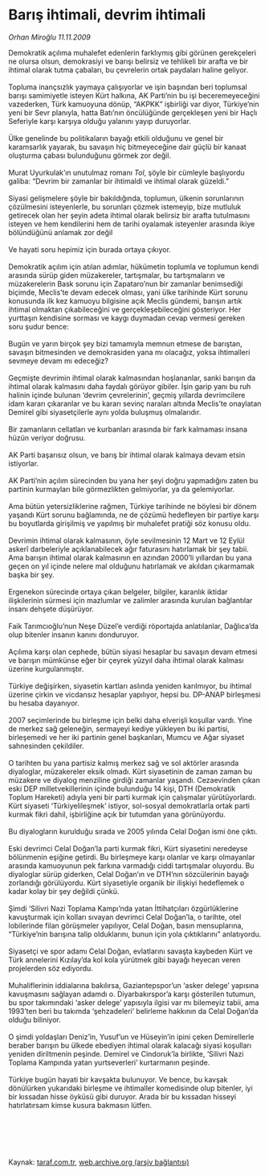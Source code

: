 # Barış ihtimali, devrim ihtimali

*Orhan Miroğlu 11.11.2009*

<div class="taraf_structure_2col_1zq">
<div class="margen_n">



 <p>Demokratik açılıma muhalefet edenlerin farklıymış gibi görünen gerekçeleri ne olursa olsun, demokrasiyi ve barışı belirsiz ve tehlikeli bir arafta ve bir ihtimal olarak tutma çabaları, bu çevrelerin ortak paydaları haline geliyor. <br/><br/>Topluma inançsızlık yaymaya çalışıyorlar ve işin başından beri toplumsal barışı samimiyetle isteyen Kürt halkına, AK Parti’nin bu işi beceremeyeceğini vazederken, Türk kamuoyuna dönüp, “AKPKK” işbirliği var diyor, Türkiye’nin yeni bir Sevr planıyla, hatta Batı’nın öncülüğünde gerçekleşen yeni bir Haçlı Seferiyle karşı karşıya olduğu yalanını yayıp duruyorlar. <br/><br/>Ülke genelinde bu politikaların bayağı etkili olduğunu ve genel bir karamsarlık yayarak, bu savaşın hiç bitmeyeceğine dair güçlü bir kanaat oluşturma çabası bulunduğunu görmek zor değil. <br/><br/>Murat Uyurkulak’ın unutulmaz romanı <i>Tol</i>, şöyle bir cümleyle başlıyordu galiba: “Devrim bir zamanlar bir ihtimaldi ve ihtimal olarak güzeldi.” <br/><br/>Siyasi gelişmelere şöyle bir bakıldığında, toplumun, ülkenin sorunlarının çözülmesini isteyenlerle, bu sorunları çözmek istemeyip, bize mutluluk getirecek olan her şeyin adeta ihtimal olarak belirsiz bir arafta tutulmasını isteyen ve hem kendilerini hem de tarihi oyalamak isteyenler arasında ikiye bölündüğünü anlamak zor değil <br/><br/>Ve hayati soru hepimiz için burada ortaya çıkıyor. <br/><br/>Demokratik açılım için atılan adımlar, hükümetin toplumla ve toplumun kendi arasında sürüp giden müzakereler, tartışmalar, bu tartışmaların ve müzakerelerin Bask sorunu için Zapataro’nun bir zamanlar benimsediği biçimde, Meclis’te devam edecek olması, yani ülke tarihinde Kürt sorunu konusunda ilk kez kamuoyu bilgisine açık Meclis gündemi, barışın artık ihtimal olmaktan çıkabileceğini ve gerçekleşebileceğini gösteriyor. Her yurttaşın kendisine sorması ve kaygı duymadan cevap vermesi gereken soru şudur bence: <br/><br/>Bugün ve yarın birçok şey bizi tamamıyla memnun etmese de barıştan, savaşın bitmesinden ve demokrasiden yana mı olacağız, yoksa ihtimalleri sevmeye devam mı edeceğiz? <br/><br/>Geçmişte devrimin ihtimal olarak kalmasından hoşlananlar, sanki barışın da ihtimal olarak kalmasını daha faydalı görüyor gibiler. İşin garip yanı bu ruh halinin içinde bulunan ‘devrim çevrelerinin’, geçmiş yıllarda devrimcilere idam kararı çıkaranlar ve bu kararı sevinç naraları altında Meclis’te onaylatan Demirel gibi siyasetçilerle aynı yolda buluşmuş olmalarıdır. <br/><br/>Bir zamanların cellatları ve kurbanları arasında bir fark kalmaması insana hüzün veriyor doğrusu. <br/><br/>AK Parti başarısız olsun, ve barış bir ihtimal olarak kalmaya devam etsin istiyorlar. <br/><br/>AK Parti’nin açılım sürecinden bu yana her şeyi doğru yapmadığını zaten bu partinin kurmayları bile görmezlikten gelmiyorlar, ya da gelemiyorlar. <br/><br/>Ama bütün yetersizliklerine rağmen, Türkiye tarihinde ne böylesi bir dönem yaşandı Kürt sorunu bağlamında, ne de çözümü hedefleyen bir partiye karşı bu boyutlarda girişilmiş ve yapılmış bir muhalefet pratiği söz konusu oldu. <br/><br/>Devrimin ihtimal olarak kalmasının, öyle sevilmesinin 12 Mart ve 12 Eylül askerî darbeleriyle açıklanabilecek ağır faturasını hatırlamak bir şey tabii. Ama barışın ihtimal olarak kalmasının en azından 2000’li yıllardan bu yana geçen on yıl içinde nelere mal olduğunu hatırlamak ve akıldan çıkarmamak başka bir şey. <br/><br/>Ergenekon sürecinde ortaya çıkan belgeler, bilgiler, karanlık iktidar ilişkilerinin sürmesi için mazlumlar ve zalimler arasında kurulan bağlantılar insanı dehşete düşürüyor. <br/><br/>Faik Tarımcıoğlu’nun Neşe Düzel’e verdiği röportajda anlatılanlar, Dağlıca’da olup bitenler insanın kanını donduruyor. <br/><br/>Açılıma karşı olan cephede, bütün siyasi hesaplar bu savaşın devam etmesi ve barışın mümkünse eğer bir çeyrek yüzyıl daha ihtimal olarak kalması üzerine kurgulanmıştır. <br/><br/>Türkiye değişirken, siyasetin kartları aslında yeniden karılmıyor, bu ihtimal üzerine çirkin ve vicdansız hesaplar yapılıyor, hepsi bu. DP-ANAP birleşmesi bu hesaba dayanıyor. <br/><br/>2007 seçimlerinde bu birleşme için belki daha elverişli koşullar vardı. Yine de merkez sağ geleneğin, sermayeyi kediye yükleyen bu iki partisi, birleşemedi ve her iki partinin genel başkanları, Mumcu ve Ağar siyaset sahnesinden çekildiler. <br/><br/>O tarihten bu yana partisiz kalmış merkez sağ ve sol aktörler arasında diyaloglar, müzakereler eksik olmadı. Kürt siyasetinin de zaman zaman bu müzakere ve diyalog menziline girdiği zamanlar yaşandı. Cezaevinden çıkan eski DEP milletvekillerinin içinde bulunduğu 14 kişi, DTH (Demokratik Toplum Hareketi) adıyla yeni bir parti kurmak için çalışmalar yürütüyorlardı. Kürt siyaseti ‘Türkiyelileşmek’ istiyor, sol-sosyal demokratlarla ortak parti kurmak fikri dahil, işbirliğine açık bir tutumdan yana görünüyordu. <br/><br/>Bu diyalogların kurulduğu sırada ve 2005 yılında Celal Doğan ismi öne çıktı. <br/><br/>Eski devrimci Celal Doğan’la parti kurmak fikri, Kürt siyasetini neredeyse bölünmenin eşiğine getirdi. Bu birleşmeye karşı olanlar ve karşı olmayanlar arasında kamuoyunun pek farkına varmadığı ciddi tartışmalar oluyordu. Bu diyaloglar sürüp giderken, Celal Doğan’ın ve DTH’nın sözcülerinin bayağı zorlandığı görülüyordu. Kürt siyasetiyle organik bir ilişkiyi hedeflemek o kadar kolay bir şey değildi çünkü. <br/><br/>Şimdi ‘Silivri Nazi Toplama Kampı’nda yatan İttihatçıları özgürlüklerine kavuşturmak için kolları sıvayan devrimci Celal Doğan’la, o tarihte, otel lobilerinde filan görüşmeler yapılıyor, Celal Doğan, basın mensuplarına, “Türkiye’nin barışına talip olduklarını, bunun için yola çıktıklarını” anlatıyordu. <br/><br/>Siyasetçi ve spor adamı Celal Doğan, evlatlarını savaşta kaybeden Kürt ve Türk annelerini Kızılay’da kol kola yürütmek gibi bayağı heyecan veren projelerden söz ediyordu. <br/><br/>Muhaliflerinin iddialarına bakılırsa, Gaziantepspor’un ‘asker delege’ yapısına kavuşmasını sağlayan adamdı o. Diyarbakırspor’a karşı gösterilen tutumun, bu spor takımındaki ‘asker delege’ yapısıyla ilgisi var mı bilemeyiz tabii, ama 1993’ten beri bu takımda ‘şehzadeleri’ belirleme hakkının da Celal Doğan’da olduğu biliniyor. <br/><br/>O şimdi yoldaşları Deniz’in, Yusuf’un ve Hüseyin’in ipini çeken Demirellerle beraber barışın bu ülkede ebediyen ihtimal olarak kalacağı siyasi koşulları yeniden diriltmenin peşinde. Demirel ve Cindoruk’la birlikte, ‘Silivri Nazi Toplama Kampında yatan yurtseverleri’ kurtarmanın peşinde. <br/><br/>Türkiye bugün hayati bir kavşakta bulunuyor. Ve bence, bu kavşak dönülürken yukarıdaki birleşme ve ihtimaller komedisinde olup bitenler, iyi bir kıssadan hisse öyküsü gibi duruyor. Arada bir bu kıssadan hisseyi hatırlatırsam kimse kusura bakmasın lütfen.</p>
<br/>
<br/>
<br/>



<br/>


<div id="taraf_not">
</div>

</div>


</div>

Kaynak: [taraf.com.tr](http://taraf.com.tr:80/makale/8430.htm), [web.archive.org (arşiv bağlantısı)](http://web.archive.org/web/20100122070629/http://taraf.com.tr:80/makale/8430.htm)
